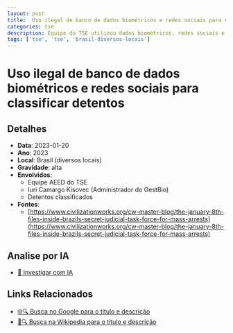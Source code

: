 ```yaml
---
layout: post
title:  Uso ilegal de banco de dados biométricos e redes sociais para classificar detentos
categories: tse
description: Equipe do TSE utilizou dados biométricos, redes sociais e sistemas para classificar pessoas como 'positivas' ou 'negativas', baseando detenções em postagens e opiniões políticas sem avaliação jurídica adequada.
tags: ['tse', 'tse', 'brasil-diversos-locais']
---
```


# Uso ilegal de banco de dados biométricos e redes sociais para classificar detentos

## Detalhes
- **Data**: 2023-01-20
- **Ano**: 2023
- **Local**: Brasil (diversos locais)
- **Gravidade**: alta
- **Envolvidos**:
  - Equipe AEED do TSE
  - Iuri Camargo Kisovec (Administrador do GestBio)
  - Detentos classificados
- **Fontes**:
  - [https://www.civilizationworks.org/cw-master-blog/the-january-8th-files-inside-brazils-secret-judicial-task-force-for-mass-arrests](https://www.civilizationworks.org/cw-master-blog/the-january-8th-files-inside-brazils-secret-judicial-task-force-for-mass-arrests)

## Analise por IA
- [🤖 Investigar com IA](https://www.perplexity.ai/search?q=%22Alexandre%20de%20Moraes%22%20Uso%20ilegal%20de%20banco%20de%20dados%20biom%C3%A9tricos%20e%20redes%20sociais%20para%20classificar%20detentos%20Equipe%20do%20TSE%20utilizou%20dados%20biom%C3%A9tricos%2C%20redes%20sociais%20e%20sistemas%20para%20classificar%20pessoas%20como%20%27positivas%27%20ou%20%27negativas%27%2C%20baseando%20deten%C3%A7%C3%B5es%20em%20postagens%20e%20opini%C3%B5es%20pol%C3%ADticas%20sem%20avalia%C3%A7%C3%A3o%20jur%C3%ADdica%20adequada.%20Brasil%20%28diversos%20locais%29%202023)

## Links Relacionados
- [🌐🔍 Busca no Google para o título e descrição](https://www.google.com/search?q=%22Alexandre%20de%20Moraes%22%20Uso%20ilegal%20de%20banco%20de%20dados%20biom%C3%A9tricos%20e%20redes%20sociais%20para%20classificar%20detentos%20Equipe%20do%20TSE%20utilizou%20dados%20biom%C3%A9tricos%2C%20redes%20sociais%20e%20sistemas%20para%20classificar%20pessoas%20como%20%27positivas%27%20ou%20%27negativas%27%2C%20baseando%20deten%C3%A7%C3%B5es%20em%20postagens%20e%20opini%C3%B5es%20pol%C3%ADticas%20sem%20avalia%C3%A7%C3%A3o%20jur%C3%ADdica%20adequada.%20Brasil%20%28diversos%20locais%29%202023)
- [📖🔍 Busca na Wikipedia para o título e descrição](https://pt.wikipedia.org/w/index.php?search=%22Alexandre%20de%20Moraes%22%20Uso%20ilegal%20de%20banco%20de%20dados%20biom%C3%A9tricos%20e%20redes%20sociais%20para%20classificar%20detentos%20Equipe%20do%20TSE%20utilizou%20dados%20biom%C3%A9tricos%2C%20redes%20sociais%20e%20sistemas%20para%20classificar%20pessoas%20como%20%27positivas%27%20ou%20%27negativas%27%2C%20baseando%20deten%C3%A7%C3%B5es%20em%20postagens%20e%20opini%C3%B5es%20pol%C3%ADticas%20sem%20avalia%C3%A7%C3%A3o%20jur%C3%ADdica%20adequada.%20Brasil%20%28diversos%20locais%29%202023)

